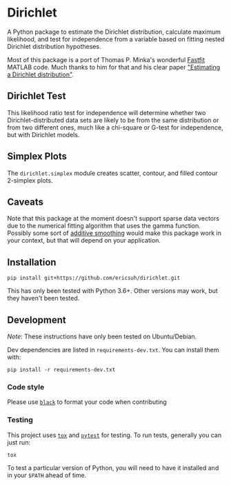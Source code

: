 Dirichlet
=========

A Python package to estimate the Dirichlet distribution, calculate maximum
likelihood, and test for independence from a variable based on fitting nested
Dirichlet distribution hypotheses.

Most of this package is a port of Thomas P. Minka's wonderful
[Fastfit][fastfit] MATLAB code. Much thanks to him for that and his clear
paper ["Estimating a Dirichlet distribution"][estimating].

[estimating]: http://research.microsoft.com/en-us/um/people/minka/papers/dirichlet/
[fastfit]: http://research.microsoft.com/en-us/um/people/minka/software/fastfit/

Dirichlet Test
--------------

This likelihood ratio test for independence will determine whether two
Dirichlet-distributed data sets are likely to be from the same distribution
or from two different ones, much like a chi-square or G-test for independence,
but with Dirichlet models.

Simplex Plots
-------------

The `dirichlet.simplex` module creates scatter, contour, and filled contour 2-simplex plots.

Caveats
-------

Note that this package at the moment doesn't support sparse data vectors due to the
numerical fitting algorithm that uses the gamma function. Possibly some sort of
[additive smoothing](https://en.wikipedia.org/wiki/Additive_smoothing) would
make this package work in your context, but that will depend on your application.

Installation
------------

    pip install git+https://github.com/ericsuh/dirichlet.git

This has only been tested with Python 3.6+. Other versions may work, but they
haven't been tested.

Development
-----------

*Note*: These instructions have only been tested on Ubuntu/Debian.

Dev dependencies are listed in `requirements-dev.txt`. You can install them
with:

    pip install -r requirements-dev.txt

### Code style

Please use [`black`](https://black.readthedocs.io/) to format your code when contributing

### Testing

This project uses [`tox`](https://tox.readthedocs.io/) and
[`pytest`](https://pytest.readthedocs.io/) for testing. To run tests,
generally you can just run:

    tox

To test a particular version of Python, you will need to have it
installed and in your `$PATH` ahead of time.